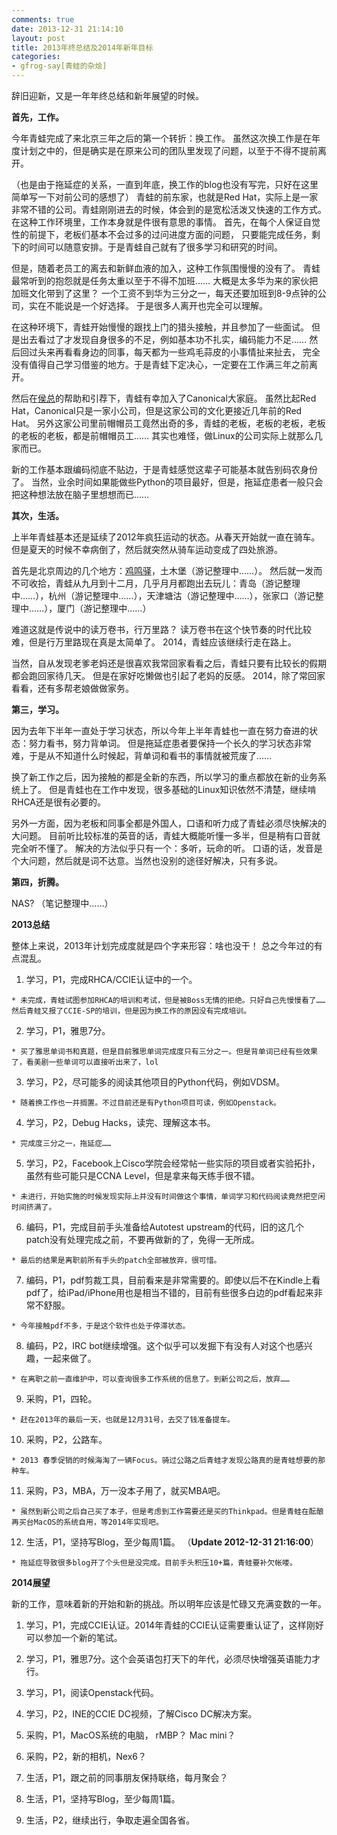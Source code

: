 ```yaml
---
comments: true
date: 2013-12-31 21:14:10
layout: post
title: 2013年终总结及2014年新年目标
categories:
- gfrog-say[青蛙的杂烩]
---
```


辞旧迎新，又是一年年终总结和新年展望的时候。

**首先，工作。**

今年青蛙完成了来北京三年之后的第一个转折：换工作。
虽然这次换工作是在年度计划之中的，但是确实是在原来公司的团队里发现了问题，以至于不得不提前离开。

（也是由于拖延症的关系，一直到年底，换工作的blog也没有写完，只好在这里简单写一下对前公司的感想了）
青蛙的前东家，也就是Red Hat，实际上是一家非常不错的公司。青蛙刚刚进去的时候，体会到的是宽松活泼又快速的工作方式。
在这种工作环境里，工作本身就是件很有意思的事情。
首先，在每个人保证自觉性的前提下，老板们基本不会过多的过问进度方面的问题，
只要能完成任务，剩下的时间可以随意安排。于是青蛙自己就有了很多学习和研究的时间。

但是，随着老员工的离去和新鲜血液的加入，这种工作氛围慢慢的没有了。
青蛙最常听到的抱怨就是任务太重以至于不得不加班…… 大概是太多华为来的家伙把加班文化带到了这里？
一个工资不到华为三分之一，每天还要加班到8-9点钟的公司，实在不能说是一个好选择。
于是很多人离开也完全可以理解。

在这种环境下，青蛙开始慢慢的跟找上门的猎头接触，并且参加了一些面试。
但是出去看过了才发现自身很多的不足，例如基本功不扎实，编码能力不足……
然后回过头来再看看身边的同事，每天都为一些鸡毛蒜皮的小事情扯来扯去，
完全没有值得自己学习借鉴的地方。于是青蛙下定决心，一定要在工作满三年之前离开。

然后在[侯总](http://weibo.com/ubuntumotu)的帮助和引荐下，青蛙有幸加入了Canonical大家庭。
虽然比起Red Hat，Canonical只是一家小公司，但是这家公司的文化更接近几年前的Red Hat。
另外这家公司里前帽帽员工竟然出奇的多，青蛙的老板，老板的老板，老板的老板的老板，都是前帽帽员工……
其实也难怪，做Linux的公司实际上就那么几家而已。

新的工作基本跟编码彻底不贴边，于是青蛙感觉这辈子可能基本就告别码农身份了。
当然，业余时间如果能做些Python的项目最好，但是，拖延症患者一般只会把这种想法放在脑子里想想而已……


**其次，生活。**

上半年青蛙基本还是延续了2012年疯狂运动的状态。从春天开始就一直在骑车。
但是夏天的时候不幸病倒了，然后就突然从骑车运动变成了四处旅游。

首先是北京周边的几个地方：[鸡鸣驿](http://gfrog.net/2013/07/outing-jiming-dak-in-hebei/)，土木堡（游记整理中……）。
然后就一发而不可收拾，青蛙从九月到十二月，几乎月月都跑出去玩儿：青岛（游记整理中……），杭州（游记整理中……），天津塘沽（游记整理中……），张家口（游记整理中……），厦门（游记整理中……）

难道这就是传说中的读万卷书，行万里路？ 读万卷书在这个快节奏的时代比较难，但是行万里路现在真是太简单了。
2014，青蛙应该继续行走在路上。

当然，自从发现老爹老妈还是很喜欢我常回家看看之后，青蛙只要有比较长的假期都会跑回家待几天。
但是在家好吃懒做也引起了老妈的反感。 2014，除了常回家看看，还有多帮老娘做做家务。

**第三，学习。**

因为去年下半年一直处于学习状态，所以今年上半年青蛙也一直在努力奋进的状态：努力看书，努力背单词。
但是拖延症患者要保持一个长久的学习状态非常难，于是从不知道什么时候起，背单词和看书的事情就被荒废了……

换了新工作之后，因为接触的都是全新的东西，所以学习的重点都放在新的业务系统上了。
但是青蛙也在工作中发现，很多基础的Linux知识依然不清楚，继续啃RHCA还是很有必要的。

另外一方面，因为老板和同事全都是外国人，口语和听力成了青蛙必须尽快解决的大问题。
目前听比较标准的英音的话，青蛙大概能听懂一多半，但是稍有口音就完全听不懂了。
解决的方法似乎只有一个：多听，玩命的听。
口语的话，发音是个大问题，然后就是词不达意。当然也没别的途径好解决，只有多说。


**第四，折腾。**

NAS? （笔记整理中……）

**2013总结**

整体上来说，2013年计划完成度就是四个字来形容：啥也没干！ 总之今年过的有点混乱。

  1. 学习，P1，完成RHCA/CCIE认证中的一个。

    * 未完成，青蛙试图参加RHCA的培训和考试，但是被Boss无情的拒绝。只好自己先慢慢看了…… 然后青蛙又报了CCIE-SP的培训，但是因为换工作的原因没有完成培训。
	
  2. 学习，P1，雅思7分。

    * 买了雅思单词书和真题，但是目前雅思单词完成度只有三分之一。但是背单词已经有些效果了，看美剧一些单词可以直接听出来了，lol
	
  3. 学习，P2，尽可能多的阅读其他项目的Python代码，例如VDSM。

    * 随着换工作也一并搁置。不过目前还是有Python项目可读，例如Openstack。
	
  4. 学习，P2，Debug Hacks，读完、理解这本书。

    * 完成度三分之一，拖延症……
	
  5. 学习，P2，Facebook上Cisco学院会经常帖一些实际的项目或者实验拓扑，虽然有些可能只是CCNA Level，但是拿来每天练手很不错。

    * 未进行，开始实施的时候发现实际上并没有时间做这个事情，单词学习和代码阅读竟然把空闲时间挤满了。
	
  6. 编码，P1，完成目前手头准备给Autotest upstream的代码，旧的这几个patch没有处理完成之前，不要再做新的了，免得一无所成。

    * 最后的结果是离职前所有手头的patch全部被放弃，很可惜。
	
  7. 编码，P1，pdf剪裁工具，目前看来是非常需要的。即使以后不在Kindle上看pdf了，给iPad/iPhone用也是相当不错的，目前有些很多白边的pdf看起来非常不舒服。

    * 今年接触pdf不多，于是这个软件也处于停滞状态。
	
  8. 编码，P2，IRC bot继续增强。这个似乎可以发掘下有没有人对这个也感兴趣，一起来做了。

    * 在离职之前一直维护中，可以查询很多工作系统的信息了。到新公司之后，放弃……
	
  9. 采购，P1，四轮。

    * 赶在2013年的最后一天，也就是12月31号，去交了钱准备提车。
	
  10. 采购，P2，公路车。

    * 2013 春季促销的时候海淘了一辆Focus。骑过公路之后青蛙才发现公路真的是青蛙想要的那种车。
	
  11. 采购，P3，MBA，万一没本子用了，就买MBA吧。

    * 虽然到新公司之后自己买了本子，但是考虑到工作需要还是买的Thinkpad。但是青蛙在酝酿再买台MacOS的系统自用，等2014年实现吧。
	
  12. 生活，P1，坚持写Blog，至少每周1篇。 （**Update 2012-12-31 21:16:00**）

    * 拖延症导致很多blog开了个头但是没完成。目前手头积压10+篇，青蛙要补欠帐喽。


**2014展望**

新的工作，意味着新的开始和新的挑战。所以明年应该是忙碌又充满变数的一年。

  1. 学习，P1，完成CCIE认证。2014年青蛙的CCIE认证需要重认证了，这样刚好可以参加一个新的笔试。

  2. 学习，P1，雅思7分。这个会英语包打天下的年代，必须尽快增强英语能力才行。
	
  3. 学习，P1，阅读Openstack代码。

  4. 学习，P2，INE的CCIE DC视频，了解Cisco DC解决方案。

  5. 采购，P1，MacOS系统的电脑， rMBP？ Mac mini？

  6. 采购，P2，新的相机，Nex6？

  6. 生活，P1，跟之前的同事朋友保持联络，每月聚会？

  7. 生活，P1，坚持写Blog，至少每周1篇。

  8. 生活，P2，继续出行，争取走遍全国各省。
